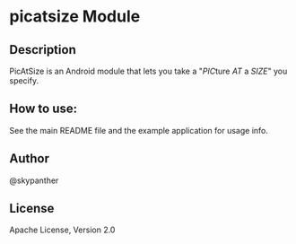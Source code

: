 # picatsize Module

## Description

PicAtSize is an Android module that lets you take a "_PIC_&#65279;ture _AT_ a _SIZE_" you specify. 

## How to use:

See the main README file and the example application for usage info.

## Author

@skypanther

## License

Apache License, Version 2.0
